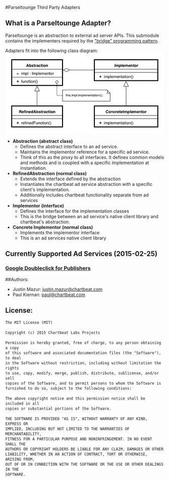 #Parseltounge Third Party Adapters

## What is a Parseltounge Adapter?

Parseltounge is an abstraction to external ad server APIs. This submodule
contains the implementers required by the
["bridge" programming pattern](http://en.wikipedia.org/wiki/Bridge_pattern).

Adapters fit into the following class diagram:
![Bridge Class Diagram](assets/Bridge_UML_class_diagram.png)

* **Abstraction (abstract class)**
    * Defines the abstract interface to an ad service.
    * Maintains the implementor reference for a specific ad service.
    * Think of this as the proxy to all interfaces. It defines common models and
      methods and is coupled with a specific implementation at instantiation.
* **RefinedAbstraction (normal class)**
    * Extends the interface defined by the abstraction
    * Instantiates the chartbeat ad service abstraction with a specific client's
      implementation.
    * Additionally includes chartbeat functionality separate from ad services
* **Implementor (interface)**
    * Defines the interface for the implementation classes
    * This is the bridge between an ad service's native client library and
      chartbeat's abstraction.
* **Concrete Implementor (normal class)**
    * Implements the implementor interface
    * This is an ad services native client library


## Currently Supported Ad Services (2015-02-25)

### [Google Doubleclick for Publishers](https://developers.google.com/doubleclick-publishers/docs)

##Authors:
  * Justin Mazur: justin.mazur@chartbeat.com
  * Paul Kiernan: paul@chartbeat.com


## License:

```
The MIT License (MIT)

Copyright (c) 2015 Chartbeat Labs Projects

Permission is hereby granted, free of charge, to any person obtaining a copy
of this software and associated documentation files (the "Software"), to deal
in the Software without restriction, including without limitation the rights
to use, copy, modify, merge, publish, distribute, sublicense, and/or sell
copies of the Software, and to permit persons to whom the Software is
furnished to do so, subject to the following conditions:

The above copyright notice and this permission notice shall be included in all
copies or substantial portions of the Software.

THE SOFTWARE IS PROVIDED "AS IS", WITHOUT WARRANTY OF ANY KIND, EXPRESS OR
IMPLIED, INCLUDING BUT NOT LIMITED TO THE WARRANTIES OF MERCHANTABILITY,
FITNESS FOR A PARTICULAR PURPOSE AND NONINFRINGEMENT. IN NO EVENT SHALL THE
AUTHORS OR COPYRIGHT HOLDERS BE LIABLE FOR ANY CLAIM, DAMAGES OR OTHER
LIABILITY, WHETHER IN AN ACTION OF CONTRACT, TORT OR OTHERWISE, ARISING FROM,
OUT OF OR IN CONNECTION WITH THE SOFTWARE OR THE USE OR OTHER DEALINGS IN THE
SOFTWARE.
```

